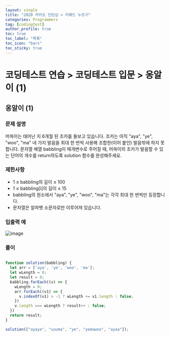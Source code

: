 ```yaml
---
layout: single
title: "2020 카카오 인턴십 > 키패드 누르기"
categories: Programmers
tag: [codingtest]
author_profile: true
toc: true
toc_label: "목록"
toc_icon: "bars"
toc_sticky: true
---
```


# 코딩테스트 연습 > 코딩테스트 입문 > 옹알이 (1)


## 옹알이 (1) 

### 문제 설명

머쓱이는 태어난 지 6개월 된 조카를 돌보고 있습니다. 조카는 아직 "aya", "ye", "woo", "ma" 네 가지 발음을 최대 한 번씩 사용해 조합한(이어 붙인) 발음밖에 하지 못합니다. 문자열 배열 babbling이 매개변수로 주어질 때, 머쓱이의 조카가 발음할 수 있는 단어의 개수를 return하도록 solution 함수를 완성해주세요.

### 제한사항

- 1 ≤ babbling의 길이 ≤ 100
- 1 ≤ babbling[i]의 길이 ≤ 15
- babbling의 원소에서 "aya", "ye", "woo", "ma"는 각각 최대 한 번씩만 등장합니다.
- 문자열은 알파벳 소문자로만 이루어져 있습니다.

### 입출력 예

![image](https://user-images.githubusercontent.com/105469077/201140099-585dbfeb-dd67-4252-9570-932fd0109b23.png)

### 풀이

```javascript

function solution(babbling) {
  let arr = ['aya', 'ye', 'woo', 'ma'];
  let wLength = 0;
  let result = 0;
  babbling.forEach((v) => {
    wLength = 0;
    arr.forEach((v1) => {
      v.indexOf(v1) > -1 ? wLength += v1.length : false;
    })
    v.length === wLength ? result++ : false;
  })
  return result;
}

solution(["ayaye", "uuuma", "ye", "yemawoo", "ayaa"]);

```
